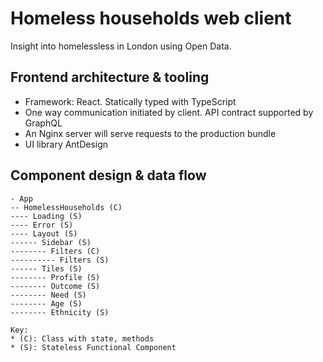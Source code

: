 # Homeless households web client
Insight into homelessless in London using Open Data.

## Frontend architecture & tooling

* Framework: React. Statically typed with TypeScript
* One way communication initiated by client. API contract supported by GraphQL
* An Nginx server will serve requests to the production bundle
* UI library AntDesign

## Component design & data flow

```
- App
-- HomelessHouseholds (C)
---- Loading (S)
---- Error (S)
---- Layout (S)
------ Sidebar (S)
-------- Filters (C)
---------- Filters (S)
------ Tiles (S)
-------- Profile (S)
-------- Outcome (S)
-------- Need (S)
-------- Age (S)
-------- Ethnicity (S)

Key:
* (C): Class with state, methods
* (S): Stateless Functional Component
```
